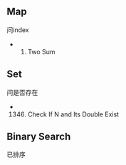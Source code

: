 
## Map
问index
- 1. Two Sum

## Set
问是否存在
- 1346. Check If N and Its Double Exist


## Binary Search
已排序

